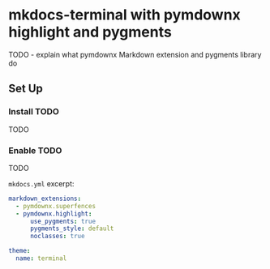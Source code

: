 # mkdocs-terminal with pymdownx highlight and pygments

TODO - explain what pymdownx Markdown extension and pygments library do

## Set Up
### Install TODO

TODO

### Enable TODO

TODO


`mkdocs.yml` excerpt:

```yaml
markdown_extensions:
  - pymdownx.superfences
  - pymdownx.highlight:
      use_pygments: true
      pygments_style: default
      noclasses: true

theme:
  name: terminal
```
